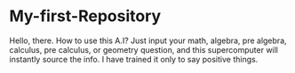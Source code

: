 # My-first-Repository
Hello, there. How to use this A.I? Just input your math, algebra, pre algebra, calculus, pre calculus, or geometry question, and this supercomputer will instantly source the info.
I have trained it only to say positive things.
